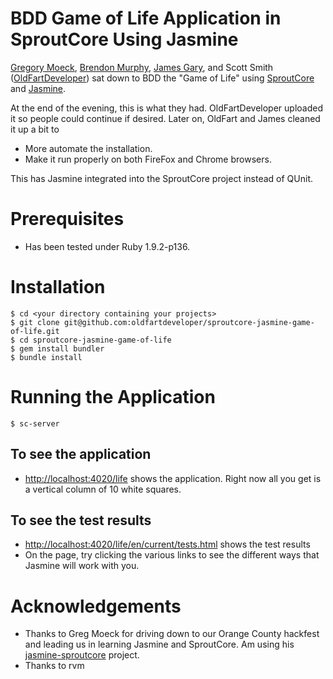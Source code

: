 # BDD Game of Life Application in SproutCore Using Jasmine

[Gregory Moeck](http://github.com/gmoeck), [Brendon Murphy](http://github.com/bemurphy), [James Gary](http://github.com/jamesgary), and Scott Smith ([OldFartDeveloper](http://github.com/oldfartdeveloper)) sat down
to BDD the "Game of Life" using [SproutCore](http://github.com/sproutcore/sproutcore) and [Jasmine](http://github.com/pivotal/jasmine).

At the end of the evening, this is what they had.  OldFartDeveloper uploaded it
so people could continue if desired.  Later on, OldFart and James cleaned it up a bit to

- More automate the installation.
- Make it run properly on both FireFox and Chrome browsers.

This has Jasmine integrated into the SproutCore project instead of QUnit.

# Prerequisites

- Has been tested under Ruby 1.9.2-p136.

# Installation

    $ cd <your directory containing your projects>
    $ git clone git@github.com:oldfartdeveloper/sproutcore-jasmine-game-of-life.git
    $ cd sproutcore-jasmine-game-of-life
    $ gem install bundler
    $ bundle install

# Running the Application

    $ sc-server

## To see the application

- [http://localhost:4020/life](http://localhost:4020/life) shows the application.  Right now all you get is a vertical column of 10 white squares.

## To see the test results

- [http://localhost:4020/life/en/current/tests.html](http://localhost:4020/life/en/current/tests.html) shows the test results
- On the page, try clicking the various links to see the different ways that Jasmine will work with you.

# Acknowledgements

- Thanks to Greg Moeck for driving down to our Orange County hackfest and leading us in learning Jasmine and SproutCore.  Am using his  [jasmine-sproutcore](https://github.com/gmoeck/jasmine-sproutcore) project.
- Thanks to rvm

